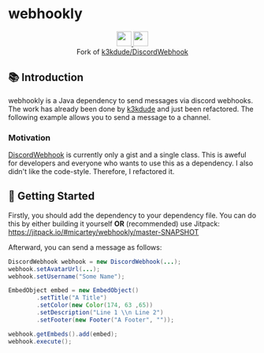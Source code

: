 # webhookly


<div align="center">
  <a href="https://www.oracle.com/java/">
    <img
      src="https://img.shields.io/badge/Written%20in-java-%23EF4041?style=for-the-badge"
      height="30"
    />
  </a>
  <a href="https://jitpack.io/#micartey/webhookly/master-SNAPSHOT">
    <img
      src="https://img.shields.io/badge/jitpack-master-%2321f21?style=for-the-badge"
      height="30"
    />
  </a>
</div>

<div align="center">
    Fork of <a href="https://gist.github.com/k3kdude/fba6f6b37594eae3d6f9475330733bdb">k3kdude/DiscordWebhook</a>
</div>

## 📚 Introduction

webhookly is a Java dependency to send messages via discord webhooks.
The work has already been done by [k3kdude](https://github.com/k3kdude) and just been refactored.
The following example allows you to send a message to a channel.

### Motivation

[DiscordWebhook](https://gist.github.com/k3kdude/fba6f6b37594eae3d6f9475330733bdb) is currently only a gist and a single class.
This is aweful for developers and everyone who wants to use this as a dependency.
I also didn't like the code-style.
Therefore, I refactored it.

## 🚀 Getting Started

Firstly, you should add the dependency to your dependency file.
You can do this by either building it yourself **OR** (recommended) use Jitpack: https://jitpack.io/#micartey/webhookly/master-SNAPSHOT

Afterward, you can send a message as follows:

```java
DiscordWebhook webhook = new DiscordWebhook(...);
webhook.setAvatarUrl(...);
webhook.setUsername("Some Name");

EmbedObject embed = new EmbedObject()
        .setTitle("A Title")
        .setColor(new Color(174, 63 ,65))
        .setDescription("Line 1 \\n Line 2")
        .setFooter(new Footer("A Footer", ""));

webhook.getEmbeds().add(embed);
webhook.execute();
```